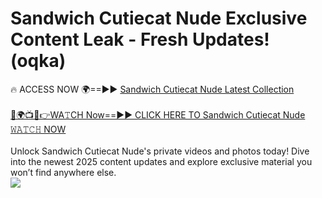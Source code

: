 # Sandwich Cutiecat Nude Exclusive Content Leak - Fresh Updates! (oqka)

🔥 ACCESS NOW 🌍==►► <a href="https://tinyurl.com/2mz8nhtm" rel="nofollow">Sandwich Cutiecat Nude Latest Collection</a>
<br><br>
[🔴🌍📺📱👉WA𝚃CH Now==►► CLICK HERE TO Sandwich Cutiecat Nude 𝚆𝙰𝚃𝙲𝙷 NOW](https://tinyurl.com/2mz8nhtm)
<br><br>
Unlock Sandwich Cutiecat Nude's private videos and photos today! Dive into the newest 2025 content updates and explore exclusive material you won’t find anywhere else.
<br>
<a href="https://tinyurl.com/2mz8nhtm" rel="nofollow" data-target="animated-image.originalLink"><img src="https://camo.githubusercontent.com/8a4f000d20f83aca3bf7ec5f350d767afa0574a8a352519fd8cfa583a6f93a33/68747470733a2f2f692e696d6775722e636f6d2f644a486b345a712e676966" data-canonical-src="https://i.imgur.com/dJHk4Zq.gif" style="max-width: 100%; display: inline-block;" data-target="animated-image.originalImage"></a>
<br>
